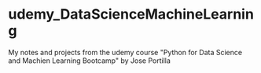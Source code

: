 # udemy_DataScienceMachineLearning
My notes and projects from the udemy course "Python for Data Science and Machien Learning Bootcamp" by Jose Portilla
